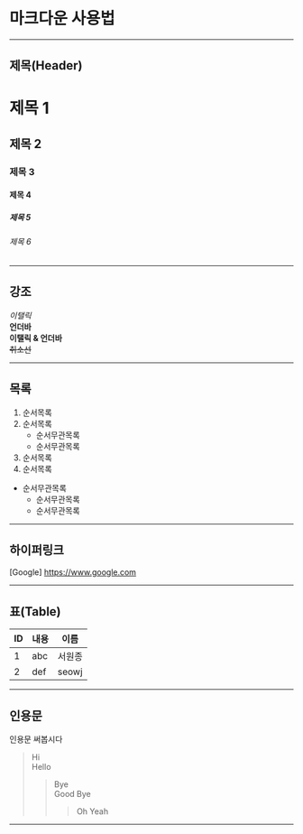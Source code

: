 # 마크다운 사용법

---

## 제목(Header)

# 제목 1
## 제목 2
### 제목 3
#### 제목 4
##### 제목 5
###### 제목 6

---

## 강조

_이탤릭_<br>
__언더바__<br>
**__이탤릭 & 언더바__**<br>
~~취소선~~<br>

---

## 목록

1. 순서목록
2. 순서목록
    - 순서무관목록
    - 순서무관목록
3. 순서목록
4. 순서목록

- 순서무관목록
    - 순서무관목록
    - 순서무관목록

---

## 하이퍼링크

[Google] <https://www.google.com>

---

## 표(Table)

| ID | 내용 | 이름 |
|---|---|---|
| 1 | abc | 서원종 |
| 2 | def | seowj |

---

## 인용문

인용문 써봅시다

> Hi<br>
> Hello<br>
>> Bye<br>
>> Good Bye<br>
>>> Oh Yeah<br>

---

